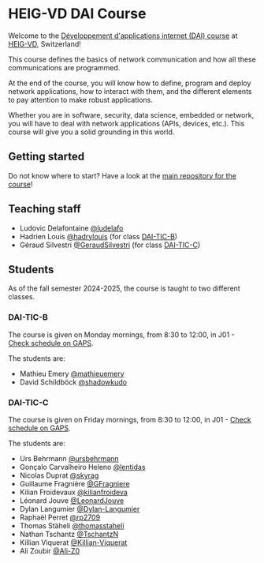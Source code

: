 # HEIG-VD DAI Course

Welcome to the
[Développement d'applications internet (DAI) course](https://gaps.heig-vd.ch/consultation/fiches/uv/uv.php?id=6573)
at [HEIG-VD](https://heig-vd.ch), Switzerland!

This course defines the basics of network communication and how all these
communications are programmed.

At the end of the course, you will know how to define, program and deploy
network applications, how to interact with them, and the different elements to
pay attention to make robust applications.

Whether you are in software, security, data science, embedded or network, you
will have to deal with network applications (APIs, devices, etc.). This course
will give you a solid grounding in this world.

## Getting started

Do not know where to start? Have a look at the
[main repository for the course](https://github.com/heig-vd-dai-course/heig-vd-dai-course)!

## Teaching staff

- Ludovic Delafontaine [@ludelafo](https://github.com/ludelafo/)
- Hadrien Louis [@hadrylouis](https://github.com/hadrylouis) (for class
  [DAI-TIC-B](#dai-tic-b))
- Géraud Silvestri [@GeraudSilvestri](https://github.com/GeraudSilvestri/) (for
  class [DAI-TIC-C](#dai-tic-c))

## Students

As of the fall semester 2024-2025, the course is taught to two different
classes.

### DAI-TIC-B

The course is given on Monday mornings, from 8:30 to 12:00, in J01 -
[Check schedule on GAPS](https://gaps.heig-vd.ch/consultation/horaires/index.php?annee=2024&trimestre=1&type=3&id=49529).

The students are:

<!--
READ ME PLEASE

Add your name in the list in alphabetical order (by last name) in this format:

- First name Last name [@GitHub username](https://github.com/<username>)

It helps us (the teaching staff) searching for someone when grading your work
and answering your questions.
-->

- Mathieu Emery [@mathieuemery](https://github.com/mathieuemery)
- David Schildböck [@shadowkudo](https://github.com/shadowkudo)

### DAI-TIC-C

The course is given on Friday mornings, from 8:30 to 12:00, in J01 -
[Check schedule on GAPS](https://gaps.heig-vd.ch/consultation/horaires/index.php?annee=2024&trimestre=1&type=3&id=49530).

The students are:

<!--
READ ME PLEASE

Add your name in the list in alphabetical order (by last name) in this format:

- First name Last name [@GitHub username](https://github.com/<username>)

It helps us (the teaching staff) searching for someone when grading your work
and answering your questions.
-->
- Urs Behrmann [@ursbehrmann](https://github.com/UBehrmann)
- Gonçalo Carvalheiro Heleno [@lentidas](https://github.com/lentidas)
- Nicolas Duprat [@skyrag](https://github.com/skyrag)
- Guillaume Fragnière [@GFragniere](https://github.com/GFragniere)
- Kilian Froidevaux [@kilianfroideva](https://github.com/kilianfroideva)
- Léonard Jouve [@LeonardJouve](https://github.com/LeonardJouve)
- Dylan Langumier [@Dylan-Langumier](https://github.com/Dylan-Langumier)
- Raphaël Perret [@rp2709](https://github.com/rp2709)
- Thomas Stäheli [@thomasstaheli](https://github.com/thomasstaheli)
- Nathan Tschantz [@TschantzN](https://github.com/TschantzN)
- Killian Viquerat [@Killian-Viquerat](https://github.com/Killian-Viquerat)
- Ali Zoubir [@Ali-Z0](https://github.com/Ali-Z0)
